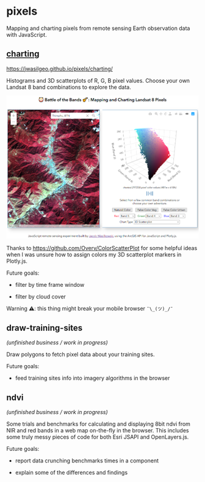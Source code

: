 # pixels

Mapping and charting pixels from remote sensing Earth observation data with JavaScript.

## [charting](https://jwasilgeo.github.io/pixels/charting/)

<https://jwasilgeo.github.io/pixels/charting/>

Histograms and 3D scatterplots of R, G, B pixel values. Choose your own Landsat 8 band combinations to explore the data.

[![screenshot](https://raw.githubusercontent.com/jwasilgeo/pixels/master/charting/screenshot.png)](https://jwasilgeo.github.io/pixels/charting/)

Thanks to <https://github.com/Overv/ColorScatterPlot> for some helpful ideas when I was unsure how to assign colors my 3D scatterplot markers in Plotly.js.

Future goals:

- filter by time frame window

- filter by cloud cover

Warning ⚠️: this thing might break your mobile browser `¯\_(ツ)_/¯`

## draw-training-sites

_(unfinished business / work in progress)_

Draw polygons to fetch pixel data about your training sites.

Future goals:

- feed training sites info into imagery algorithms in the browser

## ndvi

_(unfinished business / work in progress)_

Some trials and benchmarks for calculating and displaying 8bit ndvi from NIR and red bands in a web map on-the-fly in the browser.  This includes some truly messy pieces of code for both Esri JSAPI and OpenLayers.js.

Future goals:

- report data crunching benchmarks times in a component

- explain some of the differences and findings
